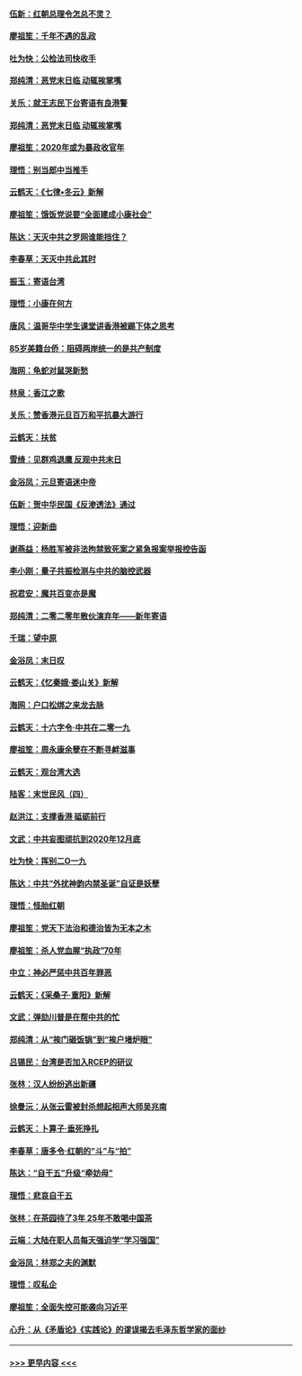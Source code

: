 #### [伍新：红朝总理令怎总不灵？](../pages/nsc993/n11770813.md?t=01071122) 
#### [廖祖笙：千年不遇的乱政](../pages/nsc993/n11770373.md?t=01071122) 
#### [吐为快：公检法司快收手](../pages/nsc993/n11770359.md?t=01071122) 
#### [郑纯清：恶党末日临 动辄挨掌嘴](../pages/nsc993/n11769912.md?t=01071122) 
#### [关乐：就王志民下台寄语有良港警](../pages/nsc993/n11769903.md?t=01071122) 
#### [郑纯清：恶党末日临 动辄挨掌嘴](../pages/nsc993/n11769356.md?t=01071122) 
#### [廖祖笙：2020年或为暴政收官年](../pages/nsc993/n11768216.md?t=01071122) 
#### [理悟：别当郎中当推手](../pages/nsc993/n11768243.md?t=01071122) 
#### [云鹤天：《七律▪冬云》新解](../pages/nsc993/n11768204.md?t=01071122) 
#### [廖祖笙：饿饭党说要“全面建成小康社会”](../pages/nsc993/n11767482.md?t=01071122) 
#### [陈达：天灭中共之罗网谁能挡住？](../pages/nsc993/n11767465.md?t=01071122) 
#### [李春草：天灭中共此其时](../pages/nsc993/n11767452.md?t=01071122) 
#### [振玉：寄语台湾](../pages/nsc993/n11767432.md?t=01071122) 
#### [理悟：小康在何方](../pages/nsc993/n11767394.md?t=01071122) 
#### [唐风：温哥华中学生课堂讲香港被踢下体之思考](../pages/nsc993/n11766848.md?t=01071122) 
#### [85岁美籍台侨：阻碍两岸统一的是共产制度](../pages/nsc993/n11765043.md?t=01071122) 
#### [海网：龟蛇对鼠哭新愁](../pages/nsc993/n11764895.md?t=01071122) 
#### [林泉：香江之歌](../pages/nsc993/n11764415.md?t=01071122) 
#### [关乐：赞香港元旦百万和平抗暴大游行](../pages/nsc993/n11764382.md?t=01071122) 
#### [云鹤天：扶贫](../pages/nsc993/n11764245.md?t=01071122) 
#### [雪绮：见群鸡退鹰  反观中共末日](../pages/nsc993/n11762112.md?t=01071122) 
#### [金浴凤：元旦寄语迷中帝](../pages/nsc993/n11761788.md?t=01071122) 
#### [伍新：贺中华民国《反渗透法》通过](../pages/nsc993/n11761994.md?t=01071122) 
#### [理悟：迎新曲](../pages/nsc993/n11761152.md?t=01071122) 
#### [谢燕益：杨胜军被非法拘禁致死案之紧急报案举报控告函](../pages/nsc993/n11756134.md?t=01071122) 
#### [李小刚：量子共振检测与中共的脑控武器](../pages/nsc993/n11754518.md?t=01071122) 
#### [祝君安：魔共百变亦是魔](../pages/nsc993/n11754469.md?t=01071122) 
#### [郑纯清：二零二零年散伙演弃年——新年寄语](../pages/nsc993/n11754195.md?t=01071122) 
#### [千瑞：望中原](../pages/nsc993/n11754159.md?t=01071122) 
#### [金浴凤：末日叹](../pages/nsc993/n11752359.md?t=01071122) 
#### [云鹤天：《忆秦娥‧娄山关》新解](../pages/nsc993/n11752348.md?t=01071122) 
#### [海网：户口松绑之来龙去脉](../pages/nsc993/n11752328.md?t=01071122) 
#### [云鹤天：十六字令‧中共在二零一九](../pages/nsc993/n11752305.md?t=01071122) 
#### [廖祖笙：周永康余孽在不断寻衅滋事](../pages/nsc993/n11751013.md?t=01071122) 
#### [云鹤天：观台湾大选](../pages/nsc993/n11751007.md?t=01071122) 
#### [陆客：末世民风（四）](../pages/nsc993/n11749203.md?t=01071122) 
#### [赵洪江：支撑香港 砥砺前行](../pages/nsc993/n11748482.md?t=01071122) 
#### [文武：中共妄图顽抗到2020年12月底](../pages/nsc993/n11748446.md?t=01071122) 
#### [吐为快：挥别二O一九](../pages/nsc993/n11748411.md?t=01071122) 
#### [陈达：中共“外扰神韵内禁圣诞”自证是妖孽](../pages/nsc993/n11748226.md?t=01071122) 
#### [理悟：怪胎红朝](../pages/nsc993/n11748206.md?t=01071122) 
#### [廖祖笙：党天下法治和德治皆为无本之木](../pages/nsc993/n11748135.md?t=01071122) 
#### [廖祖笙：杀人党血腥“执政”70年](../pages/nsc993/n11745144.md?t=01071122) 
#### [中立：神必严惩中共百年罪恶](../pages/nsc993/n11744970.md?t=01071122) 
#### [云鹤天：《采桑子‧重阳》新解](../pages/nsc993/n11744948.md?t=01071122) 
#### [文武：弹劾川普是在帮中共的忙](../pages/nsc993/n11744758.md?t=01071122) 
#### [郑纯清：从“挨门砸饭锅”到“挨户堵炉眼”](../pages/nsc993/n11744745.md?t=01071122) 
#### [吕锡民：台湾是否加入RCEP的研议](../pages/nsc993/n11744701.md?t=01071122) 
#### [张林：汉人纷纷逃出新疆](../pages/nsc993/n11743530.md?t=01071122) 
#### [徐曼沅：从张云雷被封杀想起相声大师吴兆南](../pages/nsc993/n11741816.md?t=01071122) 
#### [云鹤天：卜算子‧垂死挣扎](../pages/nsc993/n11739956.md?t=01071122) 
#### [李春草：唐多令‧红朝的“斗”与“拍”](../pages/nsc993/n11739830.md?t=01071122) 
#### [陈达：“自干五”升级“牵妨母”](../pages/nsc993/n11739724.md?t=01071122) 
#### [理悟：悲哀自干五](../pages/nsc993/n11739547.md?t=01071122) 
#### [张林：在茶园待了3年 25年不敢喝中国茶](../pages/nsc993/n11739240.md?t=01071122) 
#### [云端：大陆在职人员每天强迫学“学习强国”](../pages/nsc993/n11738735.md?t=01071122) 
#### [金浴凤：林郑之夫的渊默](../pages/nsc993/n11737735.md?t=01071122) 
#### [理悟：叹私企](../pages/nsc993/n11737715.md?t=01071122) 
#### [廖祖笙：全面失控可能袭向习近平](../pages/nsc993/n11737704.md?t=01071122) 
#### [心升：从《矛盾论》《实践论》的谬误揭去毛泽东哲学家的面纱](../pages/nsc993/n11736962.md?t=01071122) 

----
#### [ >>> 更早内容 <<< ](../indexes/nsc993-earlier.md)
